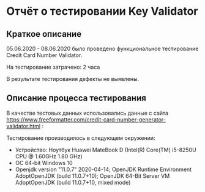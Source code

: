 # Отчёт о тестировании Key Validator

## Краткое описание

05.06.2020 - 08.06.2020 было проведено функциональное тестирование Credit Card Number Validator.

На тестирование затрачено: 2 часа

В результате тестирования дефекты не выявлены.


## Описание процесса тестирования

В качестве тестовых данных использовались данные с сайта https://www.freeformatter.com/credit-card-number-generator-validator.html :


Тестирование производилось в следующем окружении:
* Устройство: Ноутбук Huawei MateBook D (Intel(R) Core(TM) i5-8250U CPU @ 1.60GHz 1.80 GHz)
* OC 64-bit Windows 10
* Openjdk version "11.0.7" 2020-04-14; OpenJDK Runtime Environment AdoptOpenJDK (build
11.0.7+10); OpenJDK 64-Bit Server VM AdoptOpenJDK (build 11.0.7+10, mixed mode)
